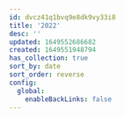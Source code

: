 ```yaml
---
id: dvcz41q1bvq9e8dk9vy33i8
title: '2022'
desc: ''
updated: 1649552686682
created: 1649551948794
has_collection: true
sort_by: date
sort_order: reverse
config:
  global:
    enableBackLinks: false
---
```


